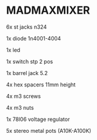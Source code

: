 # MADMAXMIXER


6x st jacks n324

1x diode 1n4001-4004

1x led

1x switch stp 2 pos

1x barrel jack 5.2

4x hex spacers 11mm height

4x m3 screws

4x m3 nuts

1x 78l06 voltage regulator

5x stereo metal pots (A10K-A100K)

